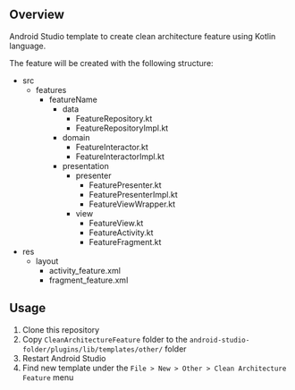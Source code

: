 ## Overview
Android Studio template to create clean architecture feature using Kotlin language.

The feature will be created with the following structure: 

- src
  - features
    - featureName
      - data
        - FeatureRepository.kt
        - FeatureRepositoryImpl.kt
      - domain
        - FeatureInteractor.kt
        - FeatureInteractorImpl.kt
      - presentation
        - presenter
          - FeaturePresenter.kt
          - FeaturePresenterImpl.kt
          - FeatureViewWrapper.kt
        - view
          - FeatureView.kt
          - FeatureActivity.kt
          - FeatureFragment.kt
- res
  - layout
    - activity_feature.xml
    - fragment_feature.xml
          
## Usage
1. Clone this repository
2. Copy `CleanArchitectureFeature` folder to the `android-studio-folder/plugins/lib/templates/other/` folder
3. Restart Android Studio
4. Find new template under the `File > New > Other > Clean Architecture Feature` menu
